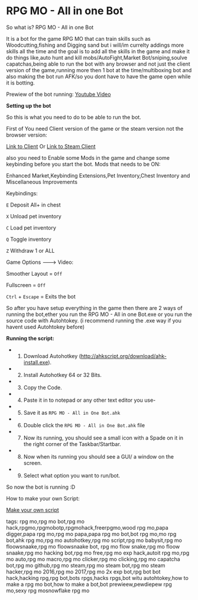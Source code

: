 # RPG MO - All in one Bot
So what is? RPG MO - All in one Bot

It is a bot for the game RPG MO that can train skills such as Woodcutting,fishing and Digging sand but i will/im currelty addings more skills all the time and the goal is to add all the skills in the game and make it do things like,auto hunt and kill mobs/AutoFight,Market Bot/sniping,soulve capatchas,being able to run the bot with any browser and not just the client version of the game,running more then 1 bot at the time/multiboxing bot and also making the bot run AFK/so you dont have to have the game open while it is botting.

Prewiew of the bot running:
[Youtube Video](https://www.youtube.com/watch?v=tMCopyi8ynk)



**Setting up the bot**

So this is what you need to do to be able to run the bot.

First of You need Client version of the game or the steam version not the browser version:

 [Link to Client](http://mo.ee/download.html) Or
 [Link to Steam Client](http://store.steampowered.com/app/372800/)

also you need to Enable some Mods in the game and change some keybinding before you start the bot.
Mods that needs to be ON:

Enhanced Market,Keybinding Extensions,Pet Inventory,Chest Inventory and Miscellaneous Improvements



Keybindings:

`E` Deposit All+ in chest

`X` Unload pet inventory

`C` Load pet inventory

`Q` Toggle inventory

`Z` Withdraw 1 or ALL


Game Options ---> Video:

Smoother Layout = `Off`

Fullscreen = `Off`

`Ctrl` + `Escape` = Exits the bot

So after you have setup everything in the game then there are 2 ways of running the bot,ether you run the RPG MO - All in one Bot.exe or you run the source code with Autohtokey.
(i recommend running the .exe way if you havent used Autohtokey before) 

__Running the script:__
* 1) Download Autohotkey (http://ahkscript.org/download/ahk-install.exe).
* 2) Install Autohotkey 64 or 32 Bits.
* 3) Copy the Code.
* 4) Paste it in to notepad or any other text editor you use-
* 5) Save it as  `RPG MO - All in One Bot.ahk`
* 6) Double click the `RPG MO - All in One Bot.ahk` file
* 7) Now its running, you should see a small icon with a Spade on it in the right corner of the Taskbar/Startbar.
* 8) Now when its running you should see a GUI/ a window on the screen.
* 9) Select what option you want to run/bot. 


So now the bot is running :D  


How to make your own Script:




[Make your own script](https://github.com/floowsnaake/RPG-MO---All-in-one-Bot/blob/master/Scripts/How%20to%20make%20a%20script.txt)


tags:
rpg mo,rpg mo bot,rpg mo hack,rpgmo,rpgmobotp,rpgmohack,freerpgmo­,wood rpg mo,papa digger,papa rpg mo,rpg mo papa,papa rpg mo bot,bot rpg mo,mo rpg bot,ahk rpg mo,rpg mo autohotkey,rpg mo script,rpg mo babysit,rpg mo floowsnaake,rpg mo floowsnaake bot, rpg mo flow snake,rpg mo floow snaake,rpg mo hacking bot,rpg mo free,rpg mo exp hack,autoit rpg mo,rpg mo auto,rpg mo macro,rpg mo clicker,rpg mo clicking,rpg mo capatcha bot,rpg mo github,rpg mo steam,rpg mo steam bot,rpg mo steam hacker,rpg mo 2016,rpg mo 2017,rpg mo 2x exp bot,rpg bot bot hack,hacking rpg,rpg bot,bots rpgs,hacks rpgs,bot witu autohtokey,how to make a rpg mo bot,how to make a bot,bot prewieew,pewdiepew rpg mo,sexy rpg mosnowflake rpg mo

